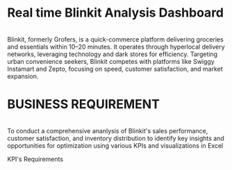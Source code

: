 # Real time Blinkit Analysis Dashboard
<br>
Blinkit, formerly Grofers, is a quick-commerce platform delivering groceries and essentials within 10–20 minutes. It operates through hyperlocal delivery networks, leveraging technology and dark stores for efficiency. Targeting urban convenience seekers, Blinkit competes with platforms like Swiggy Instamart and Zepto, focusing on speed, customer satisfaction, and market expansion.
<br>

# BUSINESS REQUIREMENT
<br>
To conduct a comprehensive ananlysis of Blinkit's sales performance, customer satisfaction, and inventory distribution to identify key insights and opportunities for optimization using various KPIs and visualizations in Excel  

KPI's Requirements











